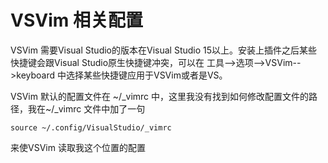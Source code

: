 # VSVim 相关配置
VSVim 需要Visual Studio的版本在Visual Studio 15以上。安装上插件之后某些快捷键会跟Visual Studio原生快捷键冲突，可以在 工具-->选项-->VSVim-->keyboard 中选择某些快捷键应用于VSVim或者是VS。

VSVim 默认的配置文件在 \~/_vimrc 中，这里我没有找到如何修改配置文件的路径，我在\~/_vimrc 文件中加了一句
```
source ~/.config/VisualStudio/_vimrc
```
来使VSVim 读取我这个位置的配置
